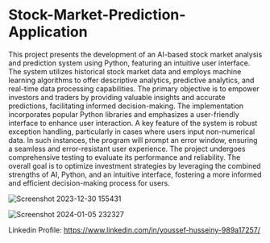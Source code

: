 # Stock-Market-Prediction-Application

This project presents the development of an AI-based stock market analysis and prediction system using Python, featuring an intuitive user interface. 
The system utilizes historical stock market data and employs machine learning algorithms to offer descriptive analytics, predictive analytics, and real-time data processing capabilities. 
The primary objective is to empower investors and traders by providing valuable insights and accurate predictions, facilitating informed decision-making.
The implementation incorporates popular Python libraries and emphasizes a user-friendly interface to enhance user interaction. 
A key feature of the system is robust exception handling, particularly in cases where users input non-numerical data. 
In such instances, the program will prompt an error window, ensuring a seamless and error-resistant user experience.
The project undergoes comprehensive testing to evaluate its performance and reliability. 
The overall goal is to optimize investment strategies by leveraging the combined strengths of AI, Python, and an intuitive interface, fostering a more informed and efficient decision-making process for users.


![Screenshot 2023-12-30 155431](https://github.com/yuseiff/-Stock-Market-Prediction-Application/assets/111249341/2c973e35-a44b-4635-bf16-52d6fdec21de)


![Screenshot 2024-01-05 232327](https://github.com/yuseiff/-Stock-Market-Prediction-Application/assets/111249341/2cd4321d-6a77-48ec-be97-09adbd4cd2b6)

Linkedin Profile: https://www.linkedin.com/in/youssef-husseiny-989a17257/
